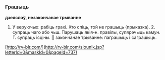 ### Грашыць
**дзеяслоў, незакончанае трыванне**

1. У веруючых: рабіць грахі. Хто спіць, той не грашыць (прыказка). 2. супраць чаго або чьш. Парушаць якія-н. правілы, супярэчыць камун. Г. супраць ісціны. || закончанае трыванне: паграшыць і саграшыць.

<a rel="author">[http://rv-blr.com/](http://rv-blr.com/slounik.jsp?letterId=0&maskId=0&pageId=737)</a>
